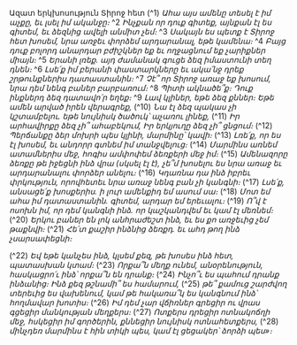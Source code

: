 
Ազատ երկխոսություն Տիրոջ հետ
(^1) _Ահա այս ամենը տեսել է իմ աչքը,
եւ լսել իմ ականջը։_
^2 _Ինչքան որ դուք գիտեք,
այնքան էլ ես գիտեմ,
եւ ձեզնից ավելի անմիտ չեմ։_
^3 _Սակայն ես պետք է Տիրոջ հետ խոսեմ,
նրա առջեւ փորձեմ արդարանալ, եթե կամենա։_
^4 _Բայց դուք բոլորդ անարդար բժիշկներ եք
եւ ողջացնում եք չարիքներ միայն։_
^5 _Երանի լռեք.
այդ ժամանակ գուցե ձեզ իմաստունի տեղ դնեն։_
^6 _Լսե՛ք իմ բերանի փաստարկները
եւ ակա՛նջ դրեք շրթունքներիս դատաստանին։_
^7 _Չէ՞ որ Տիրոջ առաջ եք խոսում,
նրա դեմ նենգ բաներ բարբառում։_
^8 _Պիտի ակնածե՞ք։
Դուք ինքներդ ձեզ դատավո՛ր եղեք։_
^9 _Լավ կլիներ, եթե ձեզ քններ։
Եթե ամեն արված իրեն վերագրեք,_
(^10) _Նա էլ ձեզ պակաս չի կշտամբելու.
եթե նույնիսկ ծածուկ՝ աչառու լինեք,_
(^11) _Իր արհավիրքը ձեզ չի՞ ահաբեկում,
Իր երկյուղը ձեզ չի՞ ցնցում։_
(^12) _Պերճանքը ձեր մոխրի պես կլինի,
մարմինը՝ կավի։_
(^13) _Լռե՛ք, որ ես էլ խոսեմ,
եւ անդորր գտնեմ իմ տանջվելուց։_
(^14) _Մարմինս առնեմ ատամներիս մեջ,
հոգիս ամփոփեմ ձեռքերի մեջ իմ։_
(^15) _Ամենազորը ձեռքը թե իջեցնի ինձ վրա
(սկսել էլ է),
չե՞մ խոսելու ես նրա առաջ եւ արդարանալու փորձեր անելու։_
(^16) _Կդառնա դա ինձ իբրեւ փրկություն,
որովհետեւ նրա առաջ նենգ բան չի կանգնի։_
(^17) _Լսե՛ք, անսացե՛ք խոսքերիս.
ի լուր ամենքիդ եմ ասում սա։_
(^18) _Մոտ եմ ահա իմ դատաստանին.
գիտեմ, արդար եմ երեւալու։_
(^19) _Ո՞վ է ոսոխն իմ, որ դեմ կանգնի ինձ.
որ կաշկանդվեմ եւ կամ էլ մեռնեմ։_
(^20) _Երկու բաներ են լոկ անհրաժեշտ ինձ,
եւ ես քո առջեւից չեմ թաքնվի։_
(^21) _Հե՛տ քաշիր ինձնից ձեռքդ.
եւ ահդ թող ինձ չսարսափեցնի։_


(^22) _Եվ եթե կանչես ինձ, կլսեմ քեզ,
թե խոսես ինձ հետ, պատասխան կտամ։_
(^23) _Որքա՞ն մեղք ունեմ, անօրենություն,
հասկացրո՛ւ ինձ՝ որքա՞ն են դրանք։_
(^24) _Ինչո՞ւ ես պահում դրանք ինձանից։
Ինձ քեզ թշնամի՞ ես համարում,_
(^25) _թե՞ քամուց շարժվող տերեւից ես վախենում,
կամ թե հակառա՞կ ես կանգնում ինձ՝
հողմավար խոտիս։_
(^26) _Իմ դեմ չար վճիռներ գրեցիր
ու վրաս գցեցիր մանկության մեղքերս։_
(^27) _Ոտքերս դրեցիր ոտնակոճղի մեջ,
հսկեցիր իմ գործերին,
քննեցիր նույնիսկ ոտնահետքերս,_
(^28) _մինչդեռ մարմինս է հին տիկի պես,
կամ էլ ցեցակեր՝ ձորձի պես»։_
